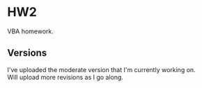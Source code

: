 # HW2
VBA homework.  

## Versions
I've uploaded the moderate version that I'm currently working on.  
Will upload more revisions as I go along.  
